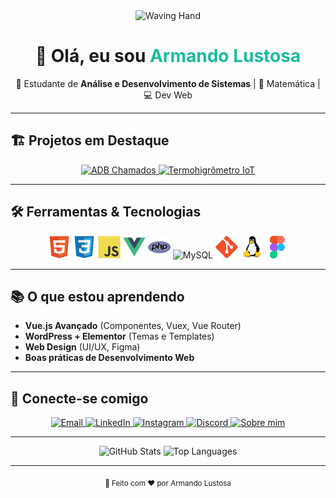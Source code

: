 <!-- ======================== HEADER ======================== -->
<div align="center">
  <img src="https://media.giphy.com/media/hvRJCLFzcasrR4ia7z/giphy.gif" width="120" alt="Waving Hand" />
  <h1>👋 Olá, eu sou <span style="color:#1ABC9C">Armando Lustosa</span></h1>
  <p>🚀 Estudante de <strong>Análise e Desenvolvimento de Sistemas</strong> | 📐 Matemática | 💻 Dev Web</p>
</div>

---

<!-- ======================== PROJECTS ======================== -->
## 🏗️ Projetos em Destaque

<div align="center">
  
  <a href="https://github.com/amigos-do-bem/adb-chamados-vue" target="_blank">
    <img src="https://img.shields.io/badge/🔭-ADB%20Chamados-Vue.js-42b883?logo=vue.js&logoColor=white" alt="ADB Chamados">
  </a>
  
  <a href="https://github.com/amigos-do-bem/iot-termohigrometro" target="_blank">
    <img src="https://img.shields.io/badge/🌡️-Termohigrômetro-IoT-FF6C37?logo=arduino&logoColor=white" alt="Termohigrômetro IoT">
  </a>

</div>

---

<!-- ======================== SKILLS ======================== -->
## 🛠️ Ferramentas & Tecnologias

<p align="center">
  <img src="https://raw.githubusercontent.com/devicons/devicon/master/icons/html5/html5-original.svg" alt="HTML5" width="36" height="36"/>
  <img src="https://raw.githubusercontent.com/devicons/devicon/master/icons/css3/css3-original.svg" alt="CSS3" width="36" height="36"/>
  <img src="https://raw.githubusercontent.com/devicons/devicon/master/icons/javascript/javascript-original.svg" alt="JavaScript" width="36" height="36"/>
  <img src="https://raw.githubusercontent.com/devicons/devicon/master/icons/vuejs/vuejs-original.svg" alt="Vue.js" width="36" height="36"/>
  <img src="https://raw.githubusercontent.com/devicons/devicon/master/icons/php/php-original.svg" alt="PHP" width="36" height="36"/>
  <img src="https://cdn.worldvectorlogo.com/logos/mysql-6.svg" alt="MySQL" width="36" height="36"/>
  <img src="https://raw.githubusercontent.com/devicons/devicon/master/icons/git/git-original.svg" alt="Git" width="36" height="36"/>
  <img src="https://raw.githubusercontent.com/devicons/devicon/master/icons/linux/linux-original.svg" alt="Linux" width="36" height="36"/>
  <img src="https://raw.githubusercontent.com/devicons/devicon/master/icons/figma/figma-original.svg" alt="Figma" width="36" height="36"/>
</p>

---

<!-- ======================== LEARNING ======================== -->
## 📚 O que estou aprendendo

- **Vue.js Avançado** (Componentes, Vuex, Vue Router)  
- **WordPress + Elementor** (Temas e Templates)  
- **Web Design** (UI/UX, Figma)  
- **Boas práticas de Desenvolvimento Web**

---

<!-- ======================== CONTACT ======================== -->
## 🔗 Conecte-se comigo

<p align="center">
  <a href="mailto:joselustosa0001@gmail.com" title="E-mail">
    <img src="https://img.shields.io/badge/✉️-Email-D14836?logo=gmail&logoColor=white" alt="Email" />
  </a>
  <a href="https://linkedin.com/in/armandolustosa" target="_blank" title="LinkedIn">
    <img src="https://img.shields.io/badge/🔗-LinkedIn-0077B5?logo=linkedin&logoColor=white" alt="LinkedIn" />
  </a>
  <a href="https://instagram.com/armandolustosa" target="_blank" title="Instagram">
    <img src="https://img.shields.io/badge/📸-Instagram-E4405F?logo=instagram&logoColor=white" alt="Instagram" />
  </a>
  <a href="https://discord.gg/armandolustosa" target="_blank" title="Discord">
    <img src="https://img.shields.io/badge/🎮-Discord-7289DA?logo=discord&logoColor=white" alt="Discord" />
  </a>
  <a href="https://www.google.com/search?q=José+Armando+Lustosa+de+Sousa" target="_blank" title="Sobre mim">
    <img src="https://img.shields.io/badge/🔍-Sobre+Mim-333333?logo=google&logoColor=white" alt="Sobre mim" />
  </a>
</p>

---

<!-- ======================== STATS ======================== -->
<div align="center">
  <img src="https://github-readme-stats.vercel.app/api?username=armandolustosa&show_icons=true&theme=dark&count_private=true" alt="GitHub Stats" width="48%"/>
  <img src="https://github-readme-stats.vercel.app/api/top-langs/?username=armandolustosa&layout=compact&theme=dark" alt="Top Languages" width="48%"/>
</div>

---

<div align="center">
  <sub>🎉 Feito com ❤️ por Armando Lustosa</sub>
</div>

